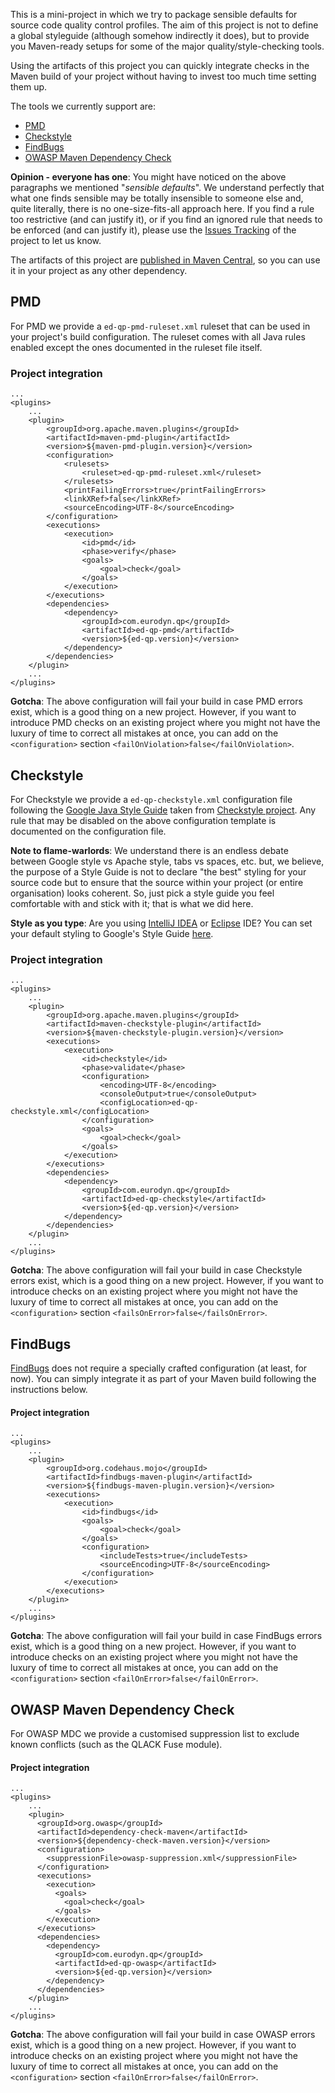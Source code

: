 This is a mini-project in which we try to package sensible
defaults for source code quality control profiles. The aim of this project is not
to define a global styleguide (although somehow indirectly it does), but
to provide you Maven-ready setups for some of the major
quality/style-checking tools.

Using the artifacts of this project you can quickly integrate checks in
the Maven build of your project without having to invest too much time
setting them up.

The tools we currently support are:  

* [PMD](https://pmd.github.io)
* [Checkstyle](http://checkstyle.sourceforge.net)
* [FindBugs](http://findbugs.sourceforge.net/)
* [OWASP Maven Dependency Check](https://www.owasp.org/index.php/OWASP_Dependency_Check)

__Opinion - everyone has one__:
You might have noticed on the above paragraphs we mentioned
"_sensible defaults_". We understand perfectly that what one finds
sensible may be totally insensible to someone else and, quite literally,
there is no one-size-fits-all approach here. If you find a rule too
restrictive (and can justify it), or if you find an ignored rule that
needs to be enforced (and can justify it), please use the
[Issues Tracking](https://github.com/eurodyn/Maven-Quality-Profiles/issues)
of the project to let us know.

The artifacts of this project are
[published in Maven Central](http://search.maven.org/#search%7Cga%7C1%7Ccom.eurodyn.qp),
so you can use it in your project as any other dependency.

## PMD
For PMD we provide a `ed-qp-pmd-ruleset.xml` ruleset that can be
used in your project's build configuration. The ruleset comes with all
Java rules enabled except the ones documented in the ruleset file itself.

### Project integration
```
...
<plugins>
    ...
    <plugin>
        <groupId>org.apache.maven.plugins</groupId>
        <artifactId>maven-pmd-plugin</artifactId>
        <version>${maven-pmd-plugin.version}</version>
        <configuration>
            <rulesets>
                <ruleset>ed-qp-pmd-ruleset.xml</ruleset>
            </rulesets>
            <printFailingErrors>true</printFailingErrors>
            <linkXRef>false</linkXRef>
            <sourceEncoding>UTF-8</sourceEncoding>
        </configuration>
        <executions>
            <execution>
                <id>pmd</id>
                <phase>verify</phase>
                <goals>
                    <goal>check</goal>
                </goals>
            </execution>
        </executions>
        <dependencies>
            <dependency>
                <groupId>com.eurodyn.qp</groupId>
                <artifactId>ed-qp-pmd</artifactId>
                <version>${ed-qp.version}</version>
            </dependency>
        </dependencies>
    </plugin>
    ...
</plugins>
```

__Gotcha__: The above configuration will fail your build in case PMD errors exist,
which is a good thing on a new project. However, if you want to introduce
PMD checks on an existing project where you might not have the luxury of
time to correct all mistakes at once, you can add
on the `<configuration>` section `<failOnViolation>false</failOnViolation>`.

## Checkstyle
For Checkstyle we provide a `ed-qp-checkstyle.xml` configuration file
following the [Google Java Style Guide](http://google.github.io/styleguide/javaguide.html)
taken from [Checkstyle project](https://github.com/checkstyle/checkstyle/tree/master/src/main/resources).
Any rule that may be disabled on the above configuration template is
documented on the configuration file.

__Note to flame-warlords__: We understand there is an endless debate between
Google style vs Apache style, tabs vs spaces, etc. but, we believe, the
purpose of a Style Guide is not to declare "the best" styling for your
source code but to ensure that the source within your project (or entire
organisation) looks coherent. So, just pick a style guide you feel
comfortable with and stick with it; that is what we did here.

__Style as you type__: Are you using [IntelliJ IDEA](https://www.jetbrains.com/idea/)
 or [Eclipse](https://eclipse.org/ide/) IDE? You can set your default
 styling to Google's Style Guide [here](https://github.com/google/styleguide).

### Project integration
```
...
<plugins>
    ...
    <plugin>
        <groupId>org.apache.maven.plugins</groupId>
        <artifactId>maven-checkstyle-plugin</artifactId>
        <version>${maven-checkstyle-plugin.version}</version>
        <executions>
            <execution>
                <id>checkstyle</id>
                <phase>validate</phase>
                <configuration>
                    <encoding>UTF-8</encoding>
                    <consoleOutput>true</consoleOutput>
                    <configLocation>ed-qp-checkstyle.xml</configLocation>
                </configuration>
                <goals>
                    <goal>check</goal>
                </goals>
            </execution>
        </executions>
        <dependencies>
            <dependency>
                <groupId>com.eurodyn.qp</groupId>
                <artifactId>ed-qp-checkstyle</artifactId>
                <version>${ed-qp.version}</version>
            </dependency>
        </dependencies>
    </plugin>
    ...
</plugins>
```

__Gotcha__: The above configuration will fail your build in case Checkstyle
 errors exist, which is a good thing on a new project. However, if you want
 to introduce checks on an existing project where you might not have the
 luxury of time to correct all mistakes at once, you can add on the
 `<configuration>` section `<failsOnError>false</failsOnError>`.

## FindBugs
[FindBugs](http://findbugs.sourceforge.net/) does not require a specially
crafted configuration (at least, for now). You can simply integrate it
as part of your Maven build following the instructions below.

#### Project integration
```
...
<plugins>
    ...
    <plugin>
        <groupId>org.codehaus.mojo</groupId>
        <artifactId>findbugs-maven-plugin</artifactId>
        <version>${findbugs-maven-plugin.version}</version>
        <executions>
            <execution>
                <id>findbugs</id>
                <goals>
                    <goal>check</goal>
                </goals>
                <configuration>
                    <includeTests>true</includeTests>
                    <sourceEncoding>UTF-8</sourceEncoding>
                </configuration>
            </execution>
        </executions>
    </plugin>
    ...
</plugins>
```

__Gotcha__: The above configuration will fail your build in case FindBugs
 errors exist, which is a good thing on a new project. However, if you want
 to introduce checks on an existing project where you might not have the
 luxury of time to correct all mistakes at once, you can add on the
 `<configuration>` section `<failOnError>false</failOnError>`.

## OWASP Maven Dependency Check
For OWASP MDC we provide a customised suppression list to exclude known
conflicts (such as the QLACK Fuse module).

#### Project integration
```
...
<plugins>
    ...
    <plugin>
      <groupId>org.owasp</groupId>
      <artifactId>dependency-check-maven</artifactId>
      <version>${dependency-check-maven.version}</version>
      <configuration>
        <suppressionFile>owasp-suppression.xml</suppressionFile>
      </configuration>
      <executions>
        <execution>
          <goals>
            <goal>check</goal>
          </goals>
        </execution>
      </executions>
      <dependencies>
        <dependency>
          <groupId>com.eurodyn.qp</groupId>
          <artifactId>ed-qp-owasp</artifactId>
          <version>${ed-qp.version}</version>
        </dependency>
      </dependencies>
    </plugin>
    ...
</plugins>
```
__Gotcha__: The above configuration will fail your build in case OWASP
 errors exist, which is a good thing on a new project. However, if you want
 to introduce checks on an existing project where you might not have the
 luxury of time to correct all mistakes at once, you can add on the
 `<configuration>` section `<failOnError>false</failOnError>`.
